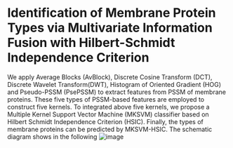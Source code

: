 **Identification of Membrane Protein Types via Multivariate Information Fusion with Hilbert-Schmidt Independence Criterion**
==============================================================================================================================  
We apply Average Blocks (AvBlock), Discrete Cosine Transform (DCT), Discrete Wavelet Transform(DWT), Histogram of Oriented Gradient (HOG) and Pseudo-PSSM (PsePSSM) to extract features from PSSM of membrane proteins. These five types of PSSM-based features are employed to construct five kernels. To integrated above five kernels, we propose a Multiple Kernel Support Vector Machine (MKSVM) classifier based on Hilbert Schmidt Independence Criterion (HSIC). Finally, the types of membrane proteins can be predicted by MKSVM-HSIC. The schematic diagram shows in the following
![image](https://github.com/hzwh6910/Identification-of-Membrane-Protein-Types-via-Multivariate-Information-Fusion-with-Hilbert-Schmidt-In/blob/master/jpg/chart.jpg)

